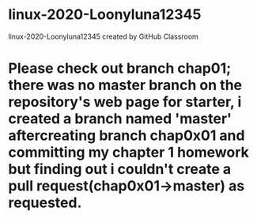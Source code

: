 # linux-2020-Loonyluna12345
linux-2020-Loonyluna12345 created by GitHub Classroom
# Please check out branch chap01; there was no master branch on the repository's web page for starter, i created a branch named 'master' aftercreating branch chap0x01 and committing my chapter 1 homework but finding out i couldn't create a pull request(chap0x01->master) as requested.
